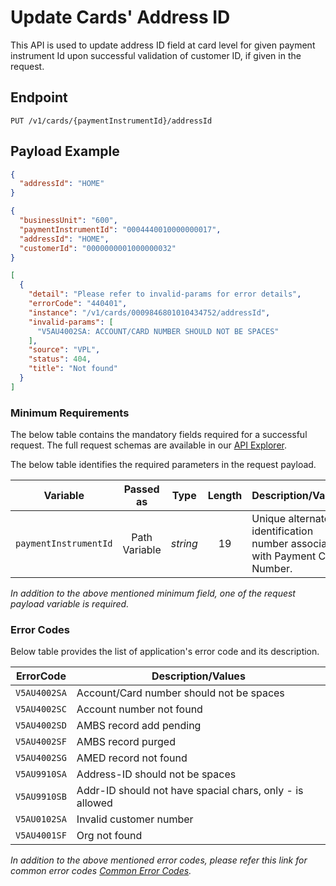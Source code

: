 # Update Cards' Address ID

This API is used to update address ID field at card level for given payment instrument Id upon successful validation of customer ID, if given in the request.

## Endpoint

`PUT /v1/cards/{paymentInstrumentId}/addressId`

## Payload Example

<!--
type: tab
titles: Request, Response, Error
-->

```json
{
  "addressId": "HOME"
}
```

<!--
type: tab
-->

```json
{
  "businessUnit": "600",
  "paymentInstrumentId": "0004440010000000017",
  "addressId": "HOME",
  "customerId": "0000000001000000032"
}
```

<!--
type: tab
-->

```json
[
  {
    "detail": "Please refer to invalid-params for error details",
    "errorCode": "440401",
    "instance": "/v1/cards/0009846801010434752/addressId",
    "invalid-params": [
      "V5AU4002SA: ACCOUNT/CARD NUMBER SHOULD NOT BE SPACES"
    ],
    "source": "VPL",
    "status": 404,
    "title": "Not found"
  }
]
```

<!-- type: tab-end -->

### Minimum Requirements

The below table contains the mandatory fields required for a successful request. The full request schemas are available in our [API Explorer](../api/?type=put&path=/v1/cards/{paymentInstrumentId}/addressId).

The below table identifies the required parameters in the request payload.

| Variable | Passed as | Type | Length | Description/Values |
| -------- | :-------: | :--: | :------------: | ------------------ |
| `paymentInstrumentId` | Path Variable | *string* | 19 | Unique alternate identification number associated with Payment Card Number. |

*In addition to the above mentioned minimum field, one of the request payload variable is required.*

### Error Codes

Below table provides the list of application's error code and its description.

| ErrorCode |  Description/Values |
| --------  | ------------------ |
| `V5AU4002SA` | Account/Card number should not be spaces |
| `V5AU4002SC` | Account number not found |
| `V5AU4002SD` | AMBS record add pending |
| `V5AU4002SF` | AMBS record purged |
| `V5AU4002SG` | AMED record not found |
| `V5AU9910SA` | Address-ID should not be spaces |
| `V5AU9910SB` | Addr-ID should not have spacial chars, only - is allowed |
| `V5AU0102SA` | Invalid customer number |
| `V5AU4001SF` | Org not found |

*In addition to the above mentioned error codes, please refer this link for common error codes [Common Error Codes](?path=docs/Common_Error_Code.md).*
